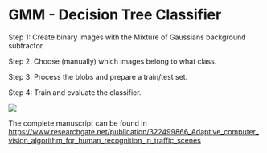 # GMM - Decision Tree Classifier

Step 1: Create binary images with the Mixture of Gaussians background subtractor.

Step 2: Choose (manually) which images belong to what class.

Step 3: Process the blobs and prepare a train/test set.

Step 4: Train and evaluate the classifier.

![](https://i.imgur.com/cfUv4RR.png)

The complete manuscript can be found in https://www.researchgate.net/publication/322499866_Adaptive_computer_vision_algorithm_for_human_recognition_in_traffic_scenes
